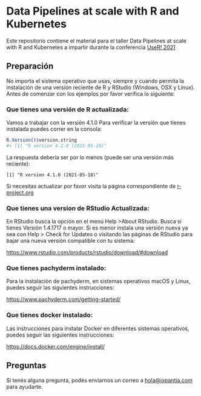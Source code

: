 
<!-- README.md is generated from README.Rmd. Please edit that file -->

# Data Pipelines at scale with R and Kubernetes

<!-- badges: start -->
<!-- badges: end -->

Este repositorio contiene el material para el taller Data Pipelines at
scale with R and Kubernetes a impartir durante la conferencia [UseR!
2021](https://user2021.r-project.org/)

## Preparación

No importa el sistema operativo que usas, siempre y cuando permita la
instalación de una versión reciente de R y RStudio (Windows, OSX y
Linux). Antes de comenzar con los ejemplos por favor verifica lo
siguiente:

### **Que tienes una versión de R actualizada:**

Vamos a trabajar con la versión 4.1.0 Para verificar la versión que
tienes instalada puedes correr en la consola:

``` r
R.Version()$version.string
#> [1] "R version 4.1.0 (2021-05-18)"
```

La respuesta debería ser por lo menos (puede ser una versión más
reciente):

    [1] "R version 4.1.0 (2021-05-18)"

Si necesitas actualizar por favor visita la página correspondiente de
[r-project.org](https://cloud.r-project.org/)

### **Que tienes una version de RStudio Actualizada:**

En RStudio busca la opción en el menú Help &gt;About RStudio. Busca si
tienes Versión 1.4.1717 o mayor. Si es menor instala una versión nueva
ya sea con Help &gt; Check for Updates o visitando las páginas de
RStudio para bajar una nueva versión compatible con tu sistema:

<https://www.rstudio.com/products/rstudio/download/#download>

### **Que tienes pachyderm instalado:**

Para la instalación de pachyderm, en sistemas operativos macOS y Linux,
puedes seguir las siguientes instrucciones:

<https://www.pachyderm.com/getting-started/>

### **Que tienes docker instalado:**

Las instrucciones para instalar Docker en diferentes sistemas
operativos, puedes seguir las siguientes instrucciones:

<https://docs.docker.com/engine/install/>

## Preguntas

Si tenés alguna pregunta, podés enviarnos un correo a
<hola@ixpantia.com> para ayudarte.
